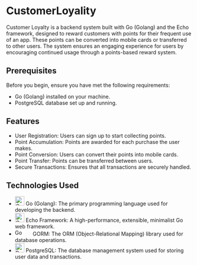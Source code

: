 # CustomerLoyality

Customer Loyalty is a backend system built with Go (Golang) and the Echo framework, designed to reward customers with points for their frequent use of an app. These points can be converted into mobile cards or transferred to other users. The system ensures an engaging experience for users by encouraging continued usage through a points-based reward system.

## Prerequisites
Before you begin, ensure you have met the following requirements:
- Go (Golang) installed on your machine.
- PostgreSQL database set up and running.

## Features
-  User Registration: Users can sign up to start collecting points.
-  Point Accumulation: Points are awarded for each purchase the user makes.
-  Point Conversion: Users can convert their points into mobile cards.
-  Point Transfer: Points can be transferred between users.
-  Secure Transactions: Ensures that all transactions are securely handled.

## Technologies Used
-   <img src="https://img.icons8.com/color/48/000000/golang.png" alt="Go" width="25" height="25"/>  Go (Golang): The primary programming language used for developing the backend.
- <img src="https://img.stackshare.io/service/4996/9P0MlumU_400x400.jpg" alt="Go" width="25" height="25"/> Echo Framework: A high-performance, extensible, minimalist Go web framework.
-  <img src="https://miro.medium.com/v2/resize:fit:1400/1*XBvxUxqycRC8B8KGCuzJVw.png" alt="Go" width="44" height="17"/>  GORM: The ORM (Object-Relational Mapping) library used for database operations. 
-  <img src="https://encrypted-tbn0.gstatic.com/images?q=tbn:ANd9GcTJ-WpEqIVx801fSpCMwVOCfgT6a1o1ng6Ryg&s" alt="PostgreSQL" width="25" height="25"/>  PostgreSQL: The database management system used for storing user data and transactions. 
